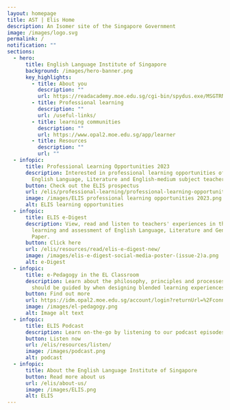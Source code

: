 ```yaml
---
layout: homepage
title: AST | Elis Home
description: An Isomer site of the Singapore Government
image: /images/logo.svg
permalink: /
notification: ""
sections:
  - hero:
      title: English Language Institute of Singapore
      background: /images/hero-banner.png
      key_highlights:
        - title: About you
          description: ""
          url: https://readacademy.moe.edu.sg/cgi-bin/spydus.exe/MSGTRN/WPAC/HOME
        - title: Professional learning
          description: ""
          url: /useful-links/
        - title: learning communities
          description: ""
          url: https://www.opal2.moe.edu.sg/app/learner
        - title: Resources
          description: ""
          url: ""
  - infopic:
      title: Professional Learning Opportunities 2023
      description: Interested in professional learning opportunities offered to
        English Language, Literature and English-medium subject teachers?
      button: Check out the ELIS prospectus
      url: /elis/professional-learning/professional-learning-opportunities/
      image: /images/ELIS professional learning opportunities 2023.png
      alt: ELIS learning opportunities
  - infopic:
      title: ELIS e-Digest
      description: View, read and listen to teachers' experiences in the teaching
        learning and assessment of English Language, Literature and General
        Paper.
      button: Click here
      url: /elis/resources/read/elis-e-digest-new/
      image: /images/elis-e-digest-social-media-poster-(issue-2)a.png
      alt: e-Digest
  - infopic:
      title: e-Pedagogy in the EL Classroom
      description: Learn about the philosophy, principles and processes that you
        should be guided by when designing blended learning experiences.
      button: Find out more
      url: https://idm.opal2.moe.edu.sg/account/login?returnUrl=%2Fconnect%2Fauthorize%2Fcallback%3Fresponse_type%3Dcode%26client_id%3DOpal2WebApp%26state%3DUc6Ghs62DqkbvQvNo98gYDanPVvMFRWOOxmTncu5sia28%26redirect_uri%3Dhttps%253A%252F%252Fwww.opal2.moe.edu.sg%252Fapp%252Findex.html%26scope%3Droles%2520profile%2520cxprofile%2520openid%2520cxDomainInternalApi%26code_challenge%3DGaefzuKJp2qdvx66W6YZTPuTj-BEsEvAT6RXVlxA2wI%26code_challenge_method%3DS256%26nonce%3DUc6Ghs62DqkbvQvNo98gYDanPVvMFRWOOxmTncu5sia28
      image: /images/el-pedagogy.png
      alt: Image alt text
  - infopic:
      title: ELIS Podcast
      description: Learn on-the-go by listening to our podcast episodes
      button: Listen now
      url: /elis/resources/listen/
      image: /images/podcast.png
      alt: podcast
  - infopic:
      title: About the English Language Institute of Singapore
      button: Read more about us
      url: /elis/about-us/
      image: /images/ELIS.png
      alt: ELIS
---
```

